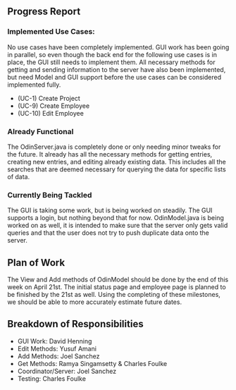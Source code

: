 ## Progress Report
### Implemented Use Cases:
No use cases have been completely implemented. GUI work has been going in parallel,
so even though the back end for the following use cases is in place, the GUI still
needs to implement them. All necessary methods for getting and sending information
to the server have also been implemented, but need Model and GUI support before
the use cases can be considered implemented fully.
* (UC-1) Create Project
* (UC-9) Create Employee
* (UC-10) Edit Employee

### Already Functional
The OdinServer.java is completely done or only needing minor tweaks for the future.
It already has all the necessary methods for getting entries, creating new entries,
and editing already existing data. This includes all the searches that are deemed
necessary for querying the data for specific lists of data.

### Currently Being Tackled
The GUI is taking some work, but is being worked on steadily. The GUI supports
a login, but nothing beyond that for now. OdinModel.java is being worked on as well,
it is intended to make sure that the server only gets valid queries and that
the user does not try to push duplicate data onto the server.

## Plan of Work
The View and Add methods of OdinModel should be done by the end of this week on
April 21st. The initial status page and employee page is planned to be finished
by the 21st as well. Using the completing of these milestones, we should be able
to more accurately estimate future dates.

## Breakdown of Responsibilities
* GUI Work: David Henning
* Edit Methods: Yusuf Amani
* Add Methods: Joel Sanchez
* Get Methods: Ramya Singamsetty & Charles Foulke
* Coordinator/Server: Joel Sanchez
* Testing: Charles Foulke
